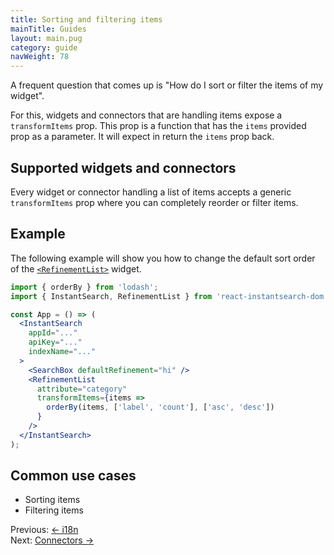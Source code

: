 ```yaml
---
title: Sorting and filtering items
mainTitle: Guides
layout: main.pug
category: guide
navWeight: 78
---
```


A frequent question that comes up is "How do I sort or filter the items of my widget".

For this, widgets and connectors that are handling items expose a `transformItems` prop. This prop is a function that has the `items` provided
prop as a parameter. It will expect in return the `items` prop back.

## Supported widgets and connectors

Every widget or connector handling a list of items accepts a generic `transformItems`
prop where you can completely reorder or filter items.

## Example

The following example will show you how to change the default sort order of the [`<RefinementList>`](widgets/RefinementList.html) widget.

```jsx
import { orderBy } from 'lodash';
import { InstantSearch, RefinementList } from 'react-instantsearch-dom';

const App = () => (
  <InstantSearch
    appId="..."
    apiKey="..."
    indexName="..."
  >
    <SearchBox defaultRefinement="hi" />
    <RefinementList
      attribute="category"
      transformItems={items =>
        orderBy(items, ['label', 'count'], ['asc', 'desc'])
      }
    />
  </InstantSearch>
);
```

## Common use cases
* Sorting items
* Filtering items

<div class="guide-nav">
    <div class="guide-nav-left">
        Previous: <a href="guide/i18n.html">← i18n</a>
    </div>
    <div class="guide-nav-right">
        Next: <a href="guide/Connectors.html">Connectors →</a>
    </div>
</div>
